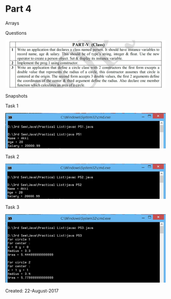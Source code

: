 # Part 4

Arrays

Questions

![Snap 1](https://github.com/Kashyap-Nirmal/Java-Practice/blob/main/Part%205/Screenshot/Screenshot%20(1434).png)

Snapshots

Task 1

![P51](https://github.com/Kashyap-Nirmal/Java-Practice/blob/main/Part%205/Screenshot/P51.jpg)

Task 2

![P52](https://github.com/Kashyap-Nirmal/Java-Practice/blob/main/Part%205/Screenshot/P52.jpg)

Task 3

![P53](https://github.com/Kashyap-Nirmal/Java-Practice/blob/main/Part%205/Screenshot/P53.jpg)

Created: 22-August-2017
